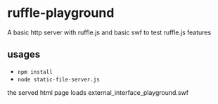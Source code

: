 # ruffle-playground

A basic http server with ruffle.js and basic swf to test ruffle.js features 

## usages

- ```npm install```
- ```node static-file-server.js```

the served html page loads external_interface_playground.swf